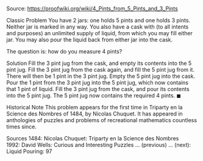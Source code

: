 # 

Source: https://proofwiki.org/wiki/4_Pints_from_5_Pints_and_3_Pints



Classic Problem
You have $2$ jars: one holds $5$ pints and one holds $3$ pints.
Neither jar is marked in any way.
You also have a cask with (to all intents and purposes) an unlimited supply of liquid, from which you may fill either jar.
You may also pour the liquid back from either jar into the cask.

The question is: how do you measure $4$ pints?


Solution
Fill the $3$ pint jug from the cask, and empty its contents into the $5$ pint jug.
Fill the $3$ pint jug from the cask again, and fill the $5$ pint jug from it.
There will then be $1$ pint in the $3$ pint jug.
Empty the $5$ pint jug into the cask.
Pour the $1$ pint from the $3$ pint jug into the $5$ pint jug, which now contains that $1$ pint of liquid.
Fill the $3$ pint jug from the cask, and pour its contents into the $5$ pint jug.
The $5$ pint jug now contains the required $4$ pints.
$\blacksquare$


Historical Note
This problem appears for the first time in Triparty en la Science des Nombres of $1484$, by Nicolas Chuquet.
It has appeared in anthologies of puzzles and problems of recreational mathematics countless times since.


Sources
1484: Nicolas Chuquet: Triparty en la Science des Nombres
1992: David Wells: Curious and Interesting Puzzles ... (previous) ... (next): Liquid Pouring: $97$




